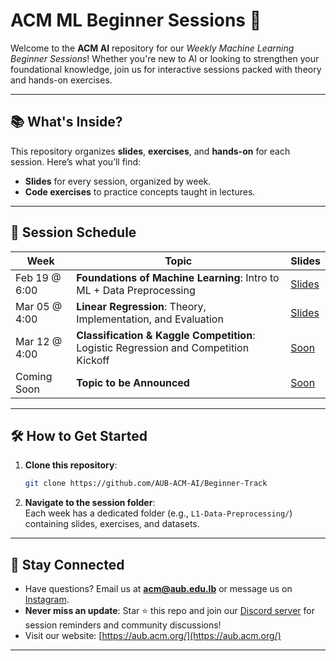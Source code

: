 # ACM ML Beginner Sessions 🤖

Welcome to the **ACM AI** repository for our *Weekly Machine Learning Beginner Sessions*! Whether you're new to AI or looking to strengthen your foundational knowledge, join us for interactive sessions packed with theory and hands-on exercises.  

---

## 📚 What's Inside?  
This repository organizes **slides**, **exercises**, and **hands-on** for each session. Here’s what you’ll find:  
- **Slides** for every session, organized by week.  
- **Code exercises** to practice concepts taught in lectures.  

---

## 📅 Session Schedule  

| Week        | Topic                                      | Slides       |
|-------------|--------------------------------------------|--------------|
| Feb 19 @ 6:00 | **Foundations of Machine Learning**: Intro to ML + Data Preprocessing | [Slides](https://docs.google.com/presentation/d/1eDOHz1y07y-Ob9UcLB6v0Cbw-wTAVAHUvc__yya-LXc/edit?usp=sharing)  |
| Mar 05 @ 4:00 | **Linear Regression**: Theory, Implementation, and Evaluation       | [Slides](https://docs.google.com/presentation/d/1J9hFfm0wDJfSUOcBjrPGBbjn_yv4leGFD88tcjnEA1c/edit?usp=sharing)  |
| Mar 12 @ 4:00 | **Classification & Kaggle Competition**: Logistic Regression and Competition Kickoff | [Soon](https://github.com/AUB-ACM-AI/Beginner-Track)  |
| Coming Soon | **Topic to be Announced**                  | [Soon](https://)  |

---

## 🛠️ How to Get Started  
1. **Clone this repository**:  
   ```bash
   git clone https://github.com/AUB-ACM-AI/Beginner-Track
   ```
2. **Navigate to the session folder**:  
   Each week has a dedicated folder (e.g., `L1-Data-Preprocessing/`) containing slides, exercises, and datasets.  

---

## 💬 Stay Connected  
- Have questions? Email us at **acm@aub.edu.lb** or message us on [Instagram](https://www.instagram.com/acm_aub/).  
- **Never miss an update**: Star ⭐ this repo and join our [Discord server](https://discord.gg/yPREhDXg) for session reminders and community discussions!  
- Visit our website: [https://aub.acm.org/](https://aub.acm.org/)  
---
